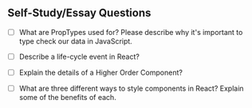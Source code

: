 ## Self-Study/Essay Questions

- [ ] What are PropTypes used for? Please describe why it's important to type check our data in JavaScript.


- [ ] Describe a life-cycle event in React?


- [ ] Explain the details of a Higher Order Component?


- [ ] What are three different ways to style components in React? Explain some of the benefits of each.


